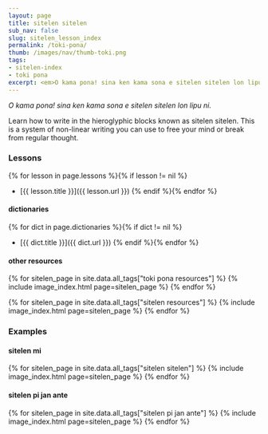```yaml
---
layout: page
title: sitelen sitelen
sub_nav: false
slug: sitelen_lesson_index
permalink: /toki-pona/
thumb: /images/nav/thumb-toki.png
tags:
- sitelen-index
- toki pona
excerpt: <em>O kama pona! sina ken kama sona e sitelen sitelen lon lipu ni.</em><br><p>Learn how to write in the hieroglyphic blocks known as sitelen sitelen, or sitelen suwi. This is a system of non-linear writing you can use to free your mind or break from regular thought. Here you will find all the lessons for writing toki pona using sitelen sitelen, plus glyph dictionaries and plenty of examples, including sitelen sitelen drawn by others.</p>
---
```


_O kama pona! sina ken kama sona e sitelen sitelen lon lipu ni._

Learn how to write in the hieroglyphic blocks known as sitelen sitelen.  This is a system of non-linear writing you can use to free your mind or break from regular thought.

### Lessons

{% for lesson in page.lessons %}{% if lesson != nil %}
  * [{{ lesson.title }}]({{ lesson.url }})
{% endif %}{% endfor %}

#### dictionaries

{% for dict in page.dictionaries %}{% if dict != nil %}
  * [{{ dict.title }}]({{ dict.url }})
{% endif %}{% endfor %}

#### other resources

{% for sitelen_page in site.data.all_tags["toki pona resources"] %}
  {% include image_index.html page=sitelen_page %}
{% endfor %}

{% for sitelen_page in site.data.all_tags["sitelen resources"] %}
  {% include image_index.html page=sitelen_page %}
{% endfor %}

### Examples

#### sitelen mi

{% for sitelen_page in site.data.all_tags["sitelen sitelen"] %}
  {% include image_index.html page=sitelen_page %}
{% endfor %}

#### sitelen pi jan ante

{% for sitelen_page in site.data.all_tags["sitelen pi jan ante"] %}
  {% include image_index.html page=sitelen_page %}
{% endfor %}
